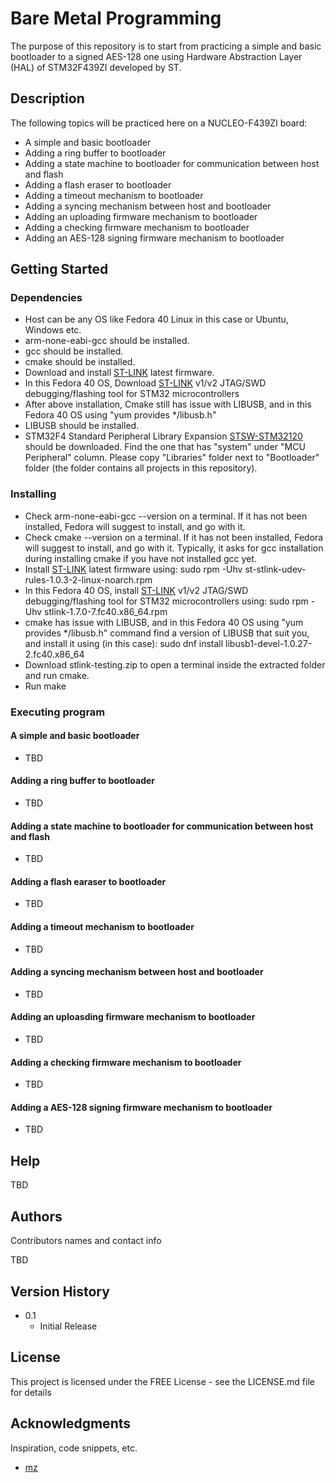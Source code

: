 # Bare Metal Programming

The purpose of this repository is to start from practicing a simple and basic bootloader to a signed AES-128 one using Hardware Abstraction Layer (HAL) of STM32F439ZI developed by ST.

## Description

The following topics will be practiced here on a NUCLEO-F439ZI board:
* A simple and basic bootloader
* Adding a ring buffer to bootloader
* Adding a state machine to bootloader for communication between host and flash
* Adding a flash eraser to bootloader
* Adding a timeout mechanism to bootloader
* Adding a syncing mechanism between host and bootloader
* Adding an uploading firmware mechanism to bootloader
* Adding a checking firmware mechanism to bootloader
* Adding an AES-128 signing firmware mechanism to bootloader

## Getting Started

### Dependencies

* Host can be any OS like Fedora 40 Linux in this case or Ubuntu, Windows etc.  
* arm-none-eabi-gcc should be installed.
* gcc should be installed.
* cmake should be installed.
* Download and install [ST-LINK](https://www.st.com/en/development-tools/stsw-link007.html) latest firmware.
* In this Fedora 40 OS, Download [ST-LINK](https://koji.fedoraproject.org/koji/buildinfo?buildID=2389744) v1/v2 JTAG/SWD debugging/flashing tool for STM32 microcontrollers
* After above installation, Cmake still has issue with LIBUSB, and in this Fedora 40 OS using "yum provides */libusb.h"
* LIBUSB should be installed.
* STM32F4 Standard Peripheral Library Expansion [STSW-STM32120](https://www.st.com/en/embedded-software/stm32-standard-peripheral-library-expansion/products.html) should be downloaded. Find the one that has "system" under "MCU Peripheral" column. Please copy "Libraries" folder next to "Bootloader" folder (the folder contains all projects in this repository).

### Installing

* Check arm-none-eabi-gcc --version on a terminal. If it has not been installed, Fedora will suggest to install, and go with it.
* Check cmake --version on a terminal. If it has not been installed, Fedora will suggest to install, and go with it. Typically, it asks for gcc installation during installing cmake if you have not installed gcc yet.
* Install [ST-LINK](https://www.st.com/en/development-tools/stsw-link007.html) latest firmware using: sudo rpm -Uhv st-stlink-udev-rules-1.0.3-2-linux-noarch.rpm
* In this Fedora 40 OS, install [ST-LINK](https://koji.fedoraproject.org/koji/buildinfo?buildID=2389744) v1/v2 JTAG/SWD debugging/flashing tool for STM32 microcontrollers using: sudo rpm -Uhv stlink-1.7.0-7.fc40.x86_64.rpm
* cmake has issue with LIBUSB, and in this Fedora 40 OS using "yum provides */libusb.h" command find a version of LIBUSB that suit you, and install it using (in this case): sudo dnf install libusb1-devel-1.0.27-2.fc40.x86_64
* Download stlink-testing.zip to open a terminal inside the extracted folder and run cmake.
* Run make

### Executing program

#### A simple and basic bootloader
* TBD

#### Adding a ring buffer to bootloader
* TBD

#### Adding a state machine to bootloader for communication between host and flash
* TBD

#### Adding a flash earaser to bootloader
* TBD

#### Adding a timeout mechanism to bootloader
* TBD

#### Adding a syncing mechanism between host and bootloader
* TBD

#### Adding an uploasding firmware mechanism to bootloader
* TBD

#### Adding a checking firmware mechanism to bootloader
* TBD

#### Adding a AES-128 signing firmware mechanism to bootloader
* TBD

## Help

TBD

## Authors

Contributors names and contact info

TBD

## Version History

* 0.1
    * Initial Release

## License

This project is licensed under the FREE License - see the LICENSE.md file for details

## Acknowledgments

Inspiration, code snippets, etc.
* [mz](https://github.com/mzadfar/)